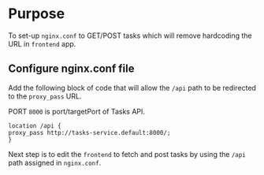 # Purpose

To set-up `nginx.conf` to GET/POST tasks which will remove hardcoding the URL in `frontend` app.

## Configure nginx.conf file

Add the following block of code that will allow the `/api` path to be redirected to the `proxy_pass` URL.

PORT `8000` is port/targetPort of Tasks API.

```
location /api {
proxy_pass http://tasks-service.default:8000/;
}
```

Next step is to edit the `frontend` to fetch and post tasks by using the `/api` path assigned in `nginx.conf`.

